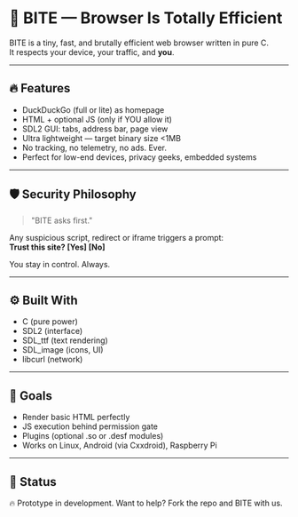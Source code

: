 # 🧠 BITE — Browser Is Totally Efficient

BITE is a tiny, fast, and brutally efficient web browser written in pure C.  
It respects your device, your traffic, and **you**.

---

## 🔥 Features

- DuckDuckGo (full or lite) as homepage
- HTML + optional JS (only if YOU allow it)
- SDL2 GUI: tabs, address bar, page view
- Ultra lightweight — target binary size <1MB
- No tracking, no telemetry, no ads. Ever.
- Perfect for low-end devices, privacy geeks, embedded systems

---

## 🛡️ Security Philosophy

> "BITE asks first."

Any suspicious script, redirect or iframe triggers a prompt:  
**Trust this site? [Yes] [No]**

You stay in control. Always.

---

## ⚙️ Built With

- C (pure power)
- SDL2 (interface)
- SDL_ttf (text rendering)
- SDL_image (icons, UI)
- libcurl (network)

---

## 🚀 Goals

- Render basic HTML perfectly
- JS execution behind permission gate
- Plugins (optional .so or .desf modules)
- Works on Linux, Android (via Cxxdroid), Raspberry Pi

---

## 🧪 Status

🔥 Prototype in development. Want to help? Fork the repo and BITE with us.

